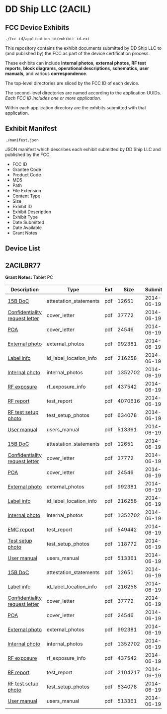 # DD Ship LLC (2ACIL)
## FCC Device Exhibits

```
./fcc-id/application-id/exhibit-id.ext
```

This repository contains the exhibit documents submitted by DD Ship LLC to (and published by) the FCC as part of the device certification process.

These exhibits can include **internal photos**, **external photos**, **RF test reports**, **block diagrams**, **operational descriptions**, **schematics**, **user manuals**, and various **correspondence**.

The top-level directories are sliced by the FCC ID of each device.

The second-level directories are named according to the application UUIDs. *Each FCC ID includes one or more application.*

Within each application directory are the exhibits submitted with that application. 

## Exhibit Manifest

```
./manifest.json
```

JSON manifest which describes each exhibit submitted by DD Ship LLC and published by the FCC.

- FCC ID
- Grantee Code
- Product Code
- MD5
- Path
- File Extension
- Content Type
- Size
- Exhibit ID
- Exhibit Description
- Exhibit Type
- Date Submitted
- Date Available
- Grant Notes

## Device List
## 2ACILBR77
**Grant Notes:** Tablet PC

| Description | Type | Ext | Size | Submitted | Available |
| ----------- | ---- | --- | ---- | --------- | --------- |
| [15B DoC](2ACILBR77/eb8faa1dd99c78d037ed3f0eb6733fd9/2299711.pdf) | attestation_statements | pdf | 12651 | 2014-06-19 | 2014-06-19 |
| [Confidentiality request letter](2ACILBR77/eb8faa1dd99c78d037ed3f0eb6733fd9/2299710.pdf) | cover_letter | pdf | 37772 | 2014-06-19 | 2014-06-19 |
| [POA](2ACILBR77/eb8faa1dd99c78d037ed3f0eb6733fd9/2299712.pdf) | cover_letter | pdf | 24546 | 2014-06-19 | 2014-06-19 |
| [External photo](2ACILBR77/eb8faa1dd99c78d037ed3f0eb6733fd9/2299719.pdf) | external_photos | pdf | 992381 | 2014-06-19 | 2014-06-19 |
| [Label info](2ACILBR77/eb8faa1dd99c78d037ed3f0eb6733fd9/2299721.pdf) | id_label_location_info | pdf | 216258 | 2014-06-19 | 2014-06-19 |
| [Internal photo](2ACILBR77/eb8faa1dd99c78d037ed3f0eb6733fd9/2299720.pdf) | internal_photos | pdf | 1352702 | 2014-06-19 | 2014-06-19 |
| [RF exposure](2ACILBR77/eb8faa1dd99c78d037ed3f0eb6733fd9/2299718.pdf) | rf_exposure_info | pdf | 437542 | 2014-06-19 | 2014-06-19 |
| [RF report](2ACILBR77/eb8faa1dd99c78d037ed3f0eb6733fd9/2299730.pdf) | test_report | pdf | 4070616 | 2014-06-19 | 2014-06-19 |
| [RF test setup photo](2ACILBR77/eb8faa1dd99c78d037ed3f0eb6733fd9/2299716.pdf) | test_setup_photos | pdf | 634078 | 2014-06-19 | 2014-06-19 |
| [User manual](2ACILBR77/eb8faa1dd99c78d037ed3f0eb6733fd9/2299722.pdf) | users_manual | pdf | 513361 | 2014-06-19 | 2014-06-19 |
| [15B DoC](2ACILBR77/af64c054b099c939de0106a082651371/2299711.pdf) | attestation_statements | pdf | 12651 | 2014-06-19 | 2014-06-19 |
| [Confidentiality request letter](2ACILBR77/af64c054b099c939de0106a082651371/2299710.pdf) | cover_letter | pdf | 37772 | 2014-06-19 | 2014-06-19 |
| [POA](2ACILBR77/af64c054b099c939de0106a082651371/2299712.pdf) | cover_letter | pdf | 24546 | 2014-06-19 | 2014-06-19 |
| [External photo](2ACILBR77/af64c054b099c939de0106a082651371/2299719.pdf) | external_photos | pdf | 992381 | 2014-06-19 | 2014-06-19 |
| [Label info](2ACILBR77/af64c054b099c939de0106a082651371/2299721.pdf) | id_label_location_info | pdf | 216258 | 2014-06-19 | 2014-06-19 |
| [Internal photo](2ACILBR77/af64c054b099c939de0106a082651371/2299720.pdf) | internal_photos | pdf | 1352702 | 2014-06-19 | 2014-06-19 |
| [EMC report](2ACILBR77/af64c054b099c939de0106a082651371/2299789.pdf) | test_report | pdf | 549442 | 2014-06-19 | 2014-06-19 |
| [Test setup photo](2ACILBR77/af64c054b099c939de0106a082651371/2299788.pdf) | test_setup_photos | pdf | 118772 | 2014-06-19 | 2014-06-19 |
| [User manual](2ACILBR77/af64c054b099c939de0106a082651371/2299722.pdf) | users_manual | pdf | 513361 | 2014-06-19 | 2014-06-19 |
| [15B DoC](2ACILBR77/c9f94b828d176df73bc38c64c596b4a5/2299711.pdf) | attestation_statements | pdf | 12651 | 2014-06-19 | 2014-06-19 |
| [Label info](2ACILBR77/c9f94b828d176df73bc38c64c596b4a5/2299721.pdf) | id_label_location_info | pdf | 216258 | 2014-06-19 | 2014-06-19 |
| [Confidentiality request letter](2ACILBR77/c9f94b828d176df73bc38c64c596b4a5/2299710.pdf) | cover_letter | pdf | 37772 | 2014-06-19 | 2014-06-19 |
| [POA](2ACILBR77/c9f94b828d176df73bc38c64c596b4a5/2299712.pdf) | cover_letter | pdf | 24546 | 2014-06-19 | 2014-06-19 |
| [External photo](2ACILBR77/c9f94b828d176df73bc38c64c596b4a5/2299719.pdf) | external_photos | pdf | 992381 | 2014-06-19 | 2014-06-19 |
| [Internal photo](2ACILBR77/c9f94b828d176df73bc38c64c596b4a5/2299720.pdf) | internal_photos | pdf | 1352702 | 2014-06-19 | 2014-06-19 |
| [RF exposure](2ACILBR77/c9f94b828d176df73bc38c64c596b4a5/2299718.pdf) | rf_exposure_info | pdf | 437542 | 2014-06-19 | 2014-06-19 |
| [RF report](2ACILBR77/c9f94b828d176df73bc38c64c596b4a5/2299717.pdf) | test_report | pdf | 2104217 | 2014-06-19 | 2014-06-19 |
| [RF test setup photo](2ACILBR77/c9f94b828d176df73bc38c64c596b4a5/2299716.pdf) | test_setup_photos | pdf | 634078 | 2014-06-19 | 2014-06-19 |
| [User manual](2ACILBR77/c9f94b828d176df73bc38c64c596b4a5/2299722.pdf) | users_manual | pdf | 513361 | 2014-06-19 | 2014-06-19 |
